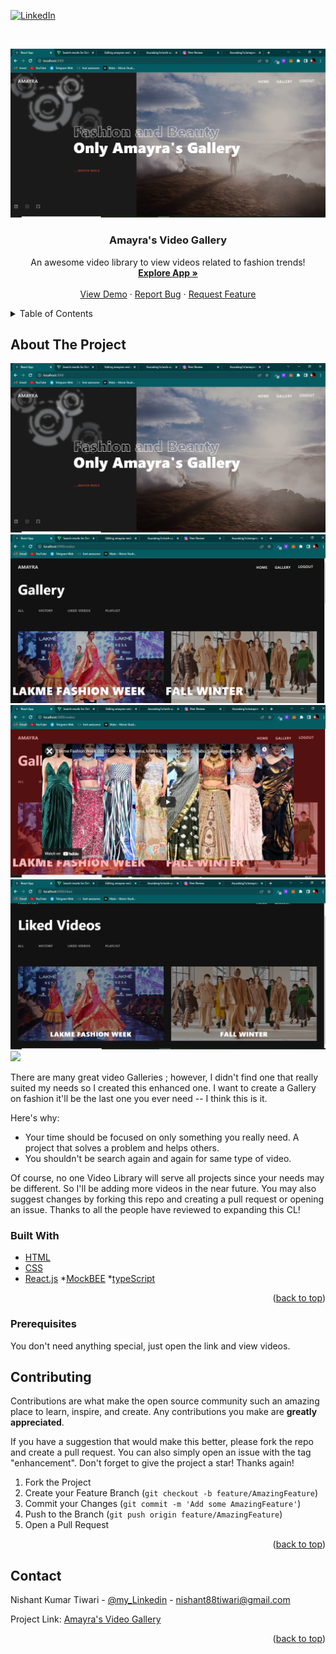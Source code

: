 <div id="top"></div>
<!--
*** Thanks for checking out my Project. If you have a suggestion
*** that would make this better, please fork the repo and create a pull request
*** or simply open an issue with the tag "enhancement".
*** Don't forget to give the project a star!
*** Thanks again! Now go create something AMAZING! :D
-->



<!-- PROJECT SHIELDS -->

[![LinkedIn][linkedin-shield]](https://www.linkedin.com/in/nishant-kumar-tiwari-253a46196/)



<!-- PROJECT LOGO -->
<br />
<div align="center">
  
![](screenshots/1.PNG)
 

  <h3 align="center">Amayra's Video Gallery</h3>

  <p align="center">
    An awesome video library to view videos related to fashion trends!
    <br />
    <a href="https://amayras-gallery.netlify.app/"><strong>Explore App »</strong></a>
    <br />
    <br />
    <a href="https://amayras-gallery.netlify.app/">View Demo</a>
    ·
    <a href="https://github.com/Asuraking1n/amayras-vedio-gallery/issues">Report Bug</a>
    ·
    <a href="https://github.com/Asuraking1n/amayras-vedio-gallery/pulls">Request Feature</a>
  </p>
</div>



<!-- TABLE OF CONTENTS -->
<details>
  <summary>Table of Contents</summary>
  <ol>
    <li>View Video</li>
    <li>Like Video</li>
    <li>View, Delete Video History</li>
    <li>Create,Delete PlayList</li>
    <li>Add Video to playlist</li>
  </ol>
</details>



<!-- ABOUT THE PROJECT -->
## About The Project
![](screenshots/1.PNG)
![](screenshots/2.PNG)
![](screenshots/3.PNG)
![](screenshots/4.PNG)
![](screenshots/5PNG)

There are many great video Galleries ; however, I didn't find one that really suited my needs so I created this enhanced one. I want to create a Gallery on fashion it'll be the last one you ever need -- I think this is it.

Here's why:
* Your time should be focused on only something you really need. A project that solves a problem and helps others.
* You shouldn't be search again and again for same type of video.

Of course, no one Video Library will serve all projects since your needs may be different. So I'll be adding more videos in the near future. You may also suggest changes by forking this repo and creating a pull request or opening an issue. Thanks to all the people have reviewed to expanding this CL!



### Built With


* [HTML](https://www.w3schools.com/html/)
* [CSS](https://www.w3schools.com/css/)
* [React.js](https://reactjs.org/)
*[MockBEE](http://mockbee.netlify.app/docs)
*[typeScript](https://www.typescriptlang.org/docs/handbook/react.html)

<p align="right">(<a href="#top">back to top</a>)</p>





### Prerequisites

You don't need anything special, just open the link and view videos.





<!-- ROADMAP -->

## Contributing

Contributions are what make the open source community such an amazing place to learn, inspire, and create. Any contributions you make are **greatly appreciated**.

If you have a suggestion that would make this better, please fork the repo and create a pull request. You can also simply open an issue with the tag "enhancement".
Don't forget to give the project a star! Thanks again!

1. Fork the Project
2. Create your Feature Branch (`git checkout -b feature/AmazingFeature`)
3. Commit your Changes (`git commit -m 'Add some AmazingFeature'`)
4. Push to the Branch (`git push origin feature/AmazingFeature`)
5. Open a Pull Request

<p align="right">(<a href="#top">back to top</a>)</p>



<!-- LICENSE -->


<!-- CONTACT -->
## Contact

Nishant Kumar Tiwari - [@my_Linkedin](https://www.linkedin.com/in/nishant-kumar-tiwari-253a46196/) - nishant88tiwari@gmail.com

Project Link: [Amayra's Video Gallery](https://github.com/Asuraking1n/amayras-vedio-gallery)

<p align="right">(<a href="#top">back to top</a>)</p>




<!-- MARKDOWN LINKS & IMAGES -->


[linkedin-shield]: https://img.shields.io/badge/-LinkedIn-black.svg?style=for-the-badge&logo=linkedin&colorB=555


